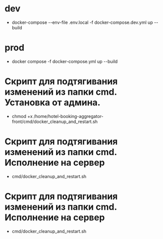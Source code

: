 # dev

* docker-compose --env-file .env.local -f docker-compose.dev.yml  up --build 

# prod

* docker compose -f docker-compose.yml up --build

# Скрипт для подтягивания изменений из папки cmd. Установка от админа.  

* chmod +x  /home/hotel-booking-aggregator-front/cmd/docker_cleanup_and_restart.sh

# Скрипт для подтягивания изменений из папки cmd. Исполнение на сервер

* cmd/docker_cleanup_and_restart.sh

# Скрипт для подтягивания изменений из папки cmd. Исполнение на сервер

* cmd/docker_cleanup_and_restart.sh

